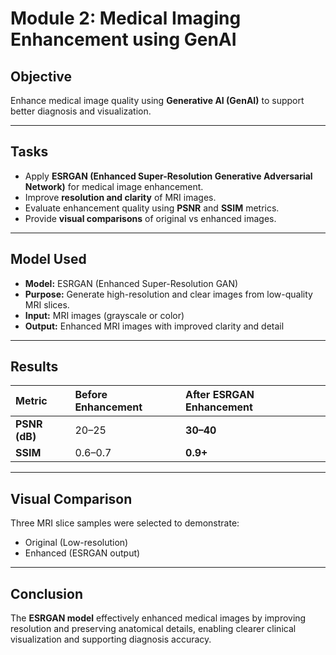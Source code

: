 # Module 2: Medical Imaging Enhancement using GenAI

## Objective
Enhance medical image quality using **Generative AI (GenAI)** to support better diagnosis and visualization.

---

## Tasks
- Apply **ESRGAN (Enhanced Super-Resolution Generative Adversarial Network)** for medical image enhancement.  
- Improve **resolution and clarity** of MRI images.  
- Evaluate enhancement quality using **PSNR** and **SSIM** metrics.  
- Provide **visual comparisons** of original vs enhanced images.

---

## Model Used
- **Model:** ESRGAN (Enhanced Super-Resolution GAN)  
- **Purpose:** Generate high-resolution and clear images from low-quality MRI slices.  
- **Input:** MRI images (grayscale or color)  
- **Output:** Enhanced MRI images with improved clarity and detail  

---

## Results

| Metric | Before Enhancement | After ESRGAN Enhancement |
|:--|:--|:--|
| **PSNR (dB)** | 20–25 | **30–40** |
| **SSIM** | 0.6–0.7 | **0.9+** |

---

## Visual Comparison
Three MRI slice samples were selected to demonstrate:
- Original (Low-resolution)
- Enhanced (ESRGAN output)

---

## Conclusion
The **ESRGAN model** effectively enhanced medical images by improving resolution and preserving anatomical details, enabling clearer clinical visualization and supporting diagnosis accuracy.
